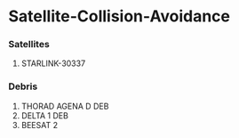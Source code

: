 # Satellite-Collision-Avoidance

### Satellites

1) STARLINK-30337

### Debris

1) THORAD AGENA D DEB
2) DELTA 1 DEB
3) BEESAT 2


